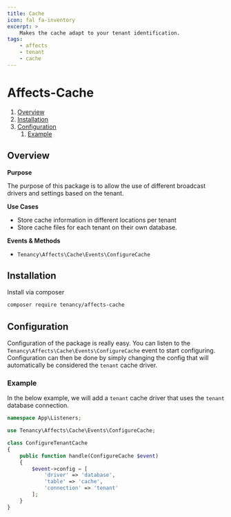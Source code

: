```yaml
---
title: Cache
icon: fal fa-inventory
excerpt: >
    Makes the cache adapt to your tenant identification.
tags:
    - affects
    - tenant
    - cache
---
```


# Affects-Cache

1. [Overview](#overview)
2. [Installation](#installation)
3. [Configuration](#configuration)
    1. [Example](#example)

## Overview

**Purpose**

The purpose of this package is to allow the use of different broadcast drivers and settings based on the tenant.

**Use Cases**

- Store cache information in different locations per tenant
- Store cache files for each tenant on their own database.

**Events & Methods**

- `Tenancy\Affects\Cache\Events\ConfigureCache`

## Installation
Install via composer
```bash
composer require tenancy/affects-cache
```

## Configuration
Configuration of the package is really easy. You can listen to the `Tenancy\Affects\Cache\Events\ConfigureCache` event to start configuring. Configuration can then be done by simply changing the config that will automatically be considered the `tenant` cache driver.

### Example
In the below example, we will add a `tenant` cache driver that uses the `tenant` database connection.
```php
namespace App\Listeners;

use Tenancy\Affects\Cache\Events\ConfigureCache;

class ConfigureTenantCache
{
    public function handle(ConfigureCache $event)
    {
        $event->config = [
            'driver' => 'database',
            'table' => 'cache',
            'connection' => 'tenant'
        ];
    }
}
```
